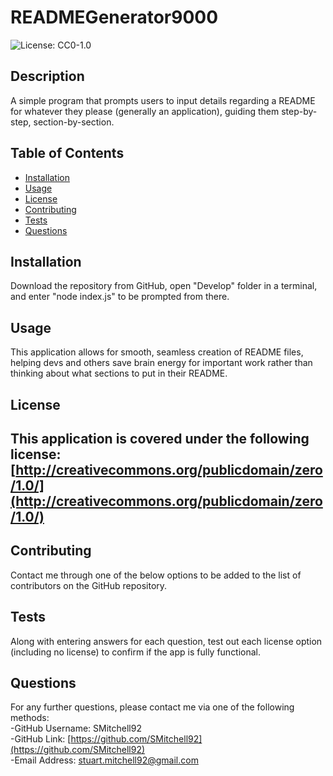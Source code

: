 # READMEGenerator9000
![License: CC0-1.0](https://licensebuttons.net/l/zero/1.0/80x15.png)

## Description

A simple program that prompts users to input details regarding a README for whatever they please (generally an application), guiding them step-by-step, section-by-section.


## Table of Contents

- [Installation](#installation)
- [Usage](#usage)
- [License](#license)
- [Contributing](#contributing)
- [Tests](#tests)
- [Questions](#questions)

## Installation

Download the repository from GitHub, open "Develop" folder in a terminal, and enter "node index.js" to be prompted from there.

## Usage

This application allows for smooth, seamless creation of README files, helping devs and others save brain energy for important work rather than thinking about what sections to put in their README.

## License

This application is covered under the following license: [http://creativecommons.org/publicdomain/zero/1.0/](http://creativecommons.org/publicdomain/zero/1.0/)
---

## Contributing

Contact me through one of the below options to be added to the list of contributors on the GitHub repository.

## Tests

Along with entering answers for each question, test out each license option (including no license) to confirm if the app is fully functional.

## Questions

For any further questions, please contact me via one of the following methods: <br/>
-GitHub Username: SMitchell92  <br/>
-GitHub Link: [https://github.com/SMitchell92](https://github.com/SMitchell92) <br/>
-Email Address: stuart.mitchell92@gmail.com